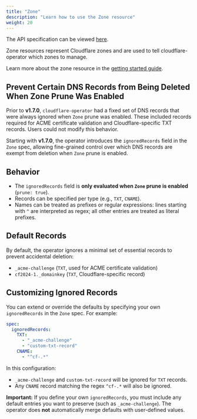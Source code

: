 ```yaml
---
title: "Zone"
description: "Learn how to use the Zone resource"
weight: 20
---
```


The API specification can be viewed [here](/docs/cloudflare-operator/api_reference/#cloudflare-operator.io/v1.Zone).

Zone resources represent Cloudflare zones and are used to tell cloudflare-operator which zones to manage.

Learn more about the zone resource in the [getting started guide](/docs/cloudflare-operator/get_started).

## Prevent Certain DNS Records from Being Deleted When Zone Prune Was Enabled

Prior to **v1.7.0**, `cloudflare-operator` had a fixed set of DNS records that were always ignored when `Zone` prune was enabled. These included records required for ACME certificate validation and Cloudflare-specific TXT records. Users could not modify this behavior.

Starting with **v1.7.0**, the operator introduces the `ignoredRecords` field in the `Zone` spec, allowing fine-grained control over which DNS records are exempt from deletion when `Zone` prune is enabled.

## Behavior

- The `ignoredRecords` field is **only evaluated when `Zone` prune is enabled** (`prune: true`).
- Records can be specified per type (e.g., `TXT`, `CNAME`).
- Names can be treated as prefixes or regular expressions: lines starting with `^` are interpreted as regex; all other entries are treated as literal prefixes.

## Default Records

By default, the operator ignores a minimal set of essential records to prevent accidental deletion:

- `_acme-challenge` (`TXT`, used for ACME certificate validation)
- `cf2024-1._domainkey` (`TXT`, Cloudflare-specific record)

## Customizing Ignored Records

You can extend or override the defaults by specifying your own `ignoredRecords` in the `Zone` spec. For example:

```yaml
spec:
  ignoredRecords:
    TXT:
      - "_acme-challenge"
      - "custom-txt-record"
    CNAME:
      - "^cf-.*"
```

In this configuration:

- `_acme-challenge` and `custom-txt-record` will be ignored for `TXT` records.
- Any `CNAME` record matching the regex `^cf-.*` will also be ignored.

**Important:** If you define your own `ignoredRecords`, you must include any default entries you want to preserve (such as `_acme-challenge`). The operator does **not** automatically merge defaults with user-defined values.
